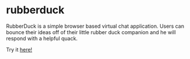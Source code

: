 # rubberduck
RubberDuck is a simple browser based virtual chat application.
Users can bounce their ideas off of their little rubber duck companion and he will respond with a helpful quack.

Try it <a href="https://spiggiecode.github.io/rubberduck/">here!</a>
